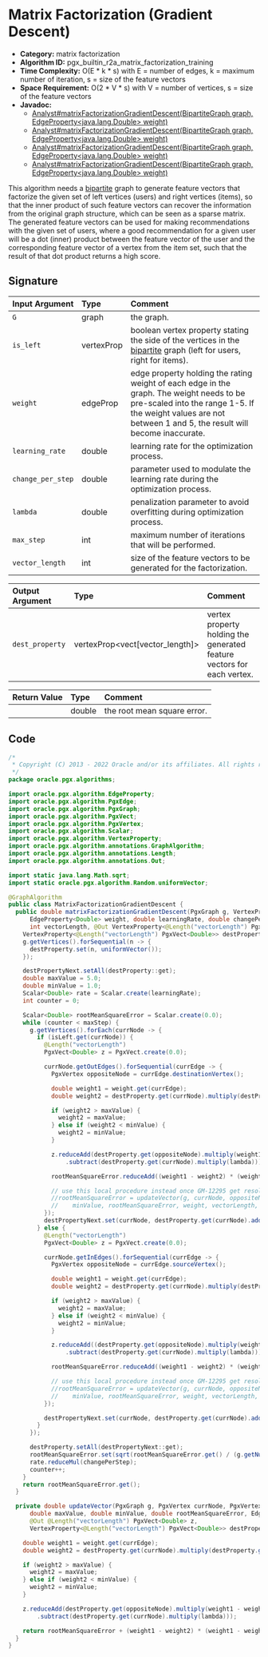 # Matrix Factorization (Gradient Descent)

- **Category:** matrix factorization
- **Algorithm ID:** pgx_builtin_r2a_matrix_factorization_training
- **Time Complexity:** O(E * k * s) with E = number of edges, k = maximum number of iteration, s = size of the feature vectors
- **Space Requirement:** O(2 * V * s) with V = number of vertices, s = size of the feature vectors
- **Javadoc:** 
  - [Analyst#matrixFactorizationGradientDescent(BipartiteGraph graph, EdgeProperty<java.lang.Double> weight)](https://docs.oracle.com/en/database/oracle/property-graph/22.3/spgjv/oracle/pgx/api/Analyst.html#matrixFactorizationGradientDescent-oracle.pgx.api.BipartiteGraph-oracle.pgx.api.EdgeProperty-)
  - [Analyst#matrixFactorizationGradientDescent(BipartiteGraph graph, EdgeProperty<java.lang.Double> weight)](https://docs.oracle.com/en/database/oracle/property-graph/22.3/spgjv/oracle/pgx/api/Analyst.html#matrixFactorizationGradientDescent-oracle.pgx.api.BipartiteGraph-oracle.pgx.api.EdgeProperty-)
  - [Analyst#matrixFactorizationGradientDescent(BipartiteGraph graph, EdgeProperty<java.lang.Double> weight)](https://docs.oracle.com/en/database/oracle/property-graph/22.3/spgjv/oracle/pgx/api/Analyst.html#matrixFactorizationGradientDescent-oracle.pgx.api.BipartiteGraph-oracle.pgx.api.EdgeProperty-)
  - [Analyst#matrixFactorizationGradientDescent(BipartiteGraph graph, EdgeProperty<java.lang.Double> weight)](https://docs.oracle.com/en/database/oracle/property-graph/22.3/spgjv/oracle/pgx/api/Analyst.html#matrixFactorizationGradientDescent-oracle.pgx.api.BipartiteGraph-oracle.pgx.api.EdgeProperty-)

This algorithm needs a [bipartite](prog-guides/mutation-subgraph/subgraph.html#create-a-bipartite-subgraph-based-on-a-vertex-list) graph to generate feature vectors that factorize the given set of left vertices (users) and right vertices (items), so that the inner product of such feature vectors can recover the information from the original graph structure, which can be seen as a sparse matrix. The generated feature vectors can be used for making recommendations with the given set of users, where a good recommendation for a given user will be a dot (inner) product between the feature vector of the user and the corresponding feature vector of a vertex from the item set, such that the result of that dot product returns a high score.


## Signature

| Input Argument | Type | Comment |
| :--- | :--- | :--- |
| `G` | graph | the graph. |
| `is_left` | vertexProp<node> | boolean vertex property stating the side of the vertices in the [bipartite](prog-guides/mutation-subgraph/subgraph.html#create-a-bipartite-subgraph-based-on-a-vertex-list) graph (left for users, right for items). |
| `weight` | edgeProp<double> | edge property holding the rating weight of each edge in the graph. The weight needs to be pre-scaled into the range 1-5. If the weight values are not between 1 and 5, the result will become inaccurate. |
| `learning_rate` | double | learning rate for the optimization process. |
| `change_per_step` | double | parameter used to modulate the learning rate during the optimization process. |
| `lambda` | double | penalization parameter to avoid overfitting during optimization process. |
| `max_step` | int | maximum number of iterations that will be performed. |
| `vector_length` | int | size of the feature vectors to be generated for the factorization. |

| Output Argument | Type | Comment |
| :--- | :--- | :--- |
| `dest_property` | vertexProp<vect<double>[vector_length]> | vertex property holding the generated feature vectors for each vertex. |

| Return Value | Type | Comment |
| :--- | :--- | :--- |
| | double | the root mean square error. |

## Code

```java
/*
 * Copyright (C) 2013 - 2022 Oracle and/or its affiliates. All rights reserved.
 */
package oracle.pgx.algorithms;

import oracle.pgx.algorithm.EdgeProperty;
import oracle.pgx.algorithm.PgxEdge;
import oracle.pgx.algorithm.PgxGraph;
import oracle.pgx.algorithm.PgxVect;
import oracle.pgx.algorithm.PgxVertex;
import oracle.pgx.algorithm.Scalar;
import oracle.pgx.algorithm.VertexProperty;
import oracle.pgx.algorithm.annotations.GraphAlgorithm;
import oracle.pgx.algorithm.annotations.Length;
import oracle.pgx.algorithm.annotations.Out;

import static java.lang.Math.sqrt;
import static oracle.pgx.algorithm.Random.uniformVector;

@GraphAlgorithm
public class MatrixFactorizationGradientDescent {
  public double matrixFactorizationGradientDescent(PgxGraph g, VertexProperty<Boolean> isLeft,
      EdgeProperty<Double> weight, double learningRate, double changePerStep, double lambda, int maxStep,
      int vectorLength, @Out VertexProperty<@Length("vectorLength") PgxVect<Double>> destProperty) {
    VertexProperty<@Length("vectorLength") PgxVect<Double>> destPropertyNext = VertexProperty.create();
    g.getVertices().forSequential(n -> {
      destProperty.set(n, uniformVector());
    });

    destPropertyNext.setAll(destProperty::get);
    double maxValue = 5.0;
    double minValue = 1.0;
    Scalar<Double> rate = Scalar.create(learningRate);
    int counter = 0;

    Scalar<Double> rootMeanSquareError = Scalar.create(0.0);
    while (counter < maxStep) {
      g.getVertices().forEach(currNode -> {
        if (isLeft.get(currNode)) {
          @Length("vectorLength")
          PgxVect<Double> z = PgxVect.create(0.0);

          currNode.getOutEdges().forSequential(currEdge -> {
            PgxVertex oppositeNode = currEdge.destinationVertex();

            double weight1 = weight.get(currEdge);
            double weight2 = destProperty.get(currNode).multiply(destProperty.get(oppositeNode));

            if (weight2 > maxValue) {
              weight2 = maxValue;
            } else if (weight2 < minValue) {
              weight2 = minValue;
            }

            z.reduceAdd(destProperty.get(oppositeNode).multiply(weight1 - weight2)
                .subtract(destProperty.get(currNode).multiply(lambda)));

            rootMeanSquareError.reduceAdd((weight1 - weight2) * (weight1 - weight2));

            // use this local procedure instead once GM-12295 get resolved
            //rootMeanSquareError = updateVector(g, currNode, oppositeNode, currEdge, lambda, maxValue,
            //    minValue, rootMeanSquareError, weight, vectorLength, z, destProperty);
          });
          destPropertyNext.set(currNode, destProperty.get(currNode).add(z.multiply(rate.get())));
        } else {
          @Length("vectorLength")
          PgxVect<Double> z = PgxVect.create(0.0);

          currNode.getInEdges().forSequential(currEdge -> {
            PgxVertex oppositeNode = currEdge.sourceVertex();

            double weight1 = weight.get(currEdge);
            double weight2 = destProperty.get(currNode).multiply(destProperty.get(oppositeNode));

            if (weight2 > maxValue) {
              weight2 = maxValue;
            } else if (weight2 < minValue) {
              weight2 = minValue;
            }

            z.reduceAdd((destProperty.get(oppositeNode).multiply(weight1 - weight2)
                .subtract(destProperty.get(currNode).multiply(lambda))));

            rootMeanSquareError.reduceAdd((weight1 - weight2) * (weight1 - weight2));

            // use this local procedure instead once GM-12295 get resolved
            //rootMeanSquareError = updateVector(g, currNode, oppositeNode, currEdge, lambda, maxValue,
            //    minValue, rootMeanSquareError, weight, vectorLength, Z, destProperty);
          });

          destPropertyNext.set(currNode, destProperty.get(currNode).add(z.multiply(rate.get())));
        }
      });

      destProperty.setAll(destPropertyNext::get);
      rootMeanSquareError.set(sqrt(rootMeanSquareError.get() / (g.getNumEdges() * 2.0)));
      rate.reduceMul(changePerStep);
      counter++;
    }
    return rootMeanSquareError.get();
  }

  private double updateVector(PgxGraph g, PgxVertex currNode, PgxVertex oppositeNode, PgxEdge currEdge, double lambda,
      double maxValue, double minValue, double rootMeanSquareError, EdgeProperty<Double> weight, int vectorLength,
      @Out @Length("vectorLength") PgxVect<Double> z,
      VertexProperty<@Length("vectorLength") PgxVect<Double>> destProperty) {

    double weight1 = weight.get(currEdge);
    double weight2 = destProperty.get(currNode).multiply(destProperty.get(oppositeNode));

    if (weight2 > maxValue) {
      weight2 = maxValue;
    } else if (weight2 < minValue) {
      weight2 = minValue;
    }

    z.reduceAdd(destProperty.get(oppositeNode).multiply(weight1 - weight2)
        .subtract(destProperty.get(currNode).multiply(lambda)));

    return rootMeanSquareError + (weight1 - weight2) * (weight1 - weight2);
  }
}
```
